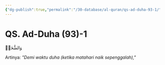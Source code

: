 ```yaml
---
{"dg-publish":true,"permalink":"/30-database/al-quran/qs-ad-duha-93-1/"}
---
```



# QS. Ad-Duha (93)-1
وَالضُّحٰىۙ

Artinya: *"Demi waktu duha (ketika matahari naik sepenggalah),"*
